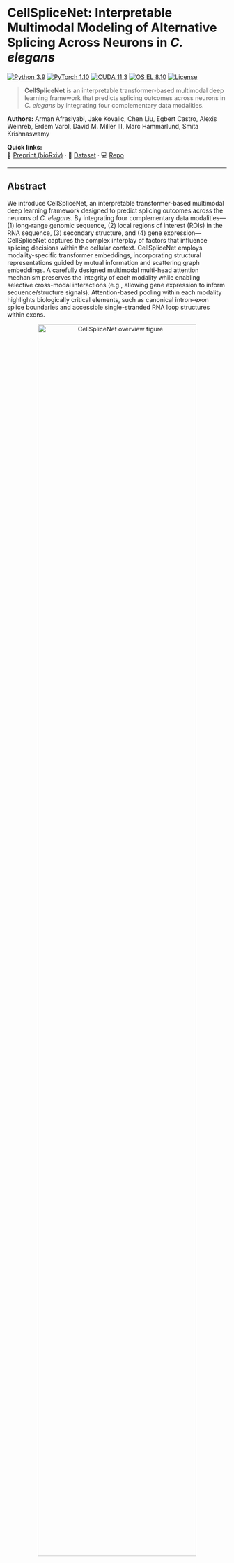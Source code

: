 # CellSpliceNet: Interpretable Multimodal Modeling of Alternative Splicing Across Neurons in *C. elegans*

[![Python 3.9](https://img.shields.io/badge/python-3.9-blue.svg)](https://www.python.org/)
[![PyTorch 1.10](https://img.shields.io/badge/PyTorch-1.10-EE4C2C.svg)](https://pytorch.org/)
[![CUDA 11.3](https://img.shields.io/badge/CUDA-11.3-green.svg)](https://developer.nvidia.com/cuda-toolkit)
[![OS EL 8.10](https://img.shields.io/badge/OS-Enterprise%20Linux%208.10-lightgrey.svg)](#requirements)
[![License](https://img.shields.io/badge/License-see%20LICENSE-informational.svg)](#license)

> **CellSpliceNet** is an interpretable transformer-based multimodal deep learning framework that predicts splicing outcomes across neurons in *C. elegans* by integrating four complementary data modalities.

**Authors:** Arman Afrasiyabi, Jake Kovalic, Chen Liu, Egbert Castro, Alexis Weinreb, Erdem Varol, David M. Miller III, Marc Hammarlund, Smita Krishnaswamy

**Quick links:**  
📄 [Preprint (bioRxiv)](https://www.biorxiv.org/content/10.1101/2025.06.22.660966v1) · 🧪 [Dataset](https://github.com/KrishnaswamyLab/CellSpliceNet-dataset) · 💻 [Repo](https://github.com/KrishnaswamyLab/CellSpliceNet) 

---

## Abstract

We introduce CellSpliceNet, an interpretable transformer-based multimodal deep learning framework designed to predict splicing outcomes across the neurons of *C. elegans*. By integrating four complementary data modalities—(1) long-range genomic sequence, (2) local regions of interest (ROIs) in the RNA sequence, (3) secondary structure, and (4) gene expression—CellSpliceNet captures the complex interplay of factors that influence splicing decisions within the cellular context. CellSpliceNet employs modality-specific transformer embeddings, incorporating structural representations guided by mutual information and scattering graph embeddings. A carefully designed multimodal multi-head attention mechanism preserves the integrity of each modality while enabling selective cross-modal interactions (e.g., allowing gene expression to inform sequence/structure signals). Attention-based pooling within each modality highlights biologically critical elements, such as canonical intron–exon splice boundaries and accessible single-stranded RNA loop structures within exons.

<p align="center">
  <img src="./CellSpliceNet.png" alt="CellSpliceNet overview figure" width="85%">
</p>

---

## Highlights

- **Multimodal fusion:** sequence (global + ROI), secondary structure, and gene expression.  
- **Interpretable attention:** modality-specific pooling surfaces biologically relevant signals (e.g., splice boundaries, loop accessibility).  
- **Selective cross-modal attention:** preserves modality integrity while enabling targeted information flow.   

---

## Table of Contents

- [Repository Structure](#repository-structure)  
- [Requirements](#requirements)  
- [Installation](#installation)  
- [Data: Download & Configure](#data-download--configure)  
- [Quickstart: Train & Validate](#quickstart-train--validate)  
- [Pretrained Weights](#pretrained-weights)  
- [Troubleshooting](#troubleshooting)  
- [Contributing](#contributing)  
- [License](#license)  
- [Citation](#citation)

---

## Repository Structure

```
CellSpliceNet/
  src/
    data/           # datasets + dataloaders
    models/         # model definitions (transformers, heads, etc.)
    nn/             # neural modules and layers
    utils/          # logging, seeding, config helpers, misc
    viz/            # visualization utilities for results/attention maps
    train.py        # train/eval loops
  pp/               # (optional) pre/post-processing assets; preprocessed data provided
  requirements.txt
  LICENSE
  README.md
```

---

## Requirements

- **OS:** Enterprise Linux 8.10 (other modern Linux distros likely fine)  
- **Python:** 3.9.18  
- **CUDA:** 11.3.1 (for GPU training)  
- **PyTorch:** 1.10.2  
- **Dependencies:** see `requirements.txt` *(or `environment.yml` if provided)*

---

## Installation

### 1) Clone
```bash
git clone https://github.com/KrishnaswamyLab/CellSpliceNet
cd CellSpliceNet
```

### 2) Environment (choose one)

**Conda (recommended)**
```bash
# If your HPC requires modules, load them first (otherwise skip):
# module load CUDA/11.3.1 CUDAcore/11.3.1 cuDNN/8.2.1.32-CUDA-11.3.1

# Option A: from environment.yml (if present)
conda env create -f environment.yml -n CellSpliceNet

# Option B: from requirements.txt
conda create -n CellSpliceNet python=3.9
conda activate CellSpliceNet
pip install -r requirements.txt

# Install PyTorch matching your CUDA (example for CUDA 11.3):
# (Adjust to your platform if needed)
pip install torch==1.10.2 torchvision==0.11.3 torchaudio==0.10.2
```

**Virtualenv**
```bash
python3.9 -m venv .venv
source .venv/bin/activate
pip install -r requirements.txt
```

> **Tip:** If you see a CUDA version mismatch at runtime, reinstall PyTorch with the correct CUDA build.

---

## Data: Download & Configure

1. Download the dataset: **[CellSpliceNet-dataset](https://github.com/KrishnaswamyLab/CellSpliceNet-dataset)**  
2. Set the dataset root in `src/args.py`:
   ```python
   dataset_root = "/path/to/your/dataset"
   ```
   *(If the code supports CLI/environment overrides in your fork, you can use those instead; otherwise edit `args.py`.)*

---

## Quickstart: Train & Validate

Run the default training loop (includes validation as configured):
```bash
python src/train.py
```

- Logs, checkpoints, and metrics will be saved as defined in `src/utils` (and/or your config).
- For experiment control (epochs, batch size, etc.), update `src/args.py` (or your config system if present).

---

## Pretrained Weights

A pretrained model is available here: **[CellSpliceNet.pth](https://drive.google.com/drive/folders/1pVfKlGspW1sOB1W-rr9SQD_qas4u8uhy?usp=drive_link)**.  
Download the weights and point your configuration/checkpoint loader to the file path per your setup.

---

## Troubleshooting

- **CUDA mismatch / “CUDA driver version is insufficient”:**  
  Ensure your installed PyTorch build matches your system CUDA (or use the CPU build).
- **Out of GPU memory:**  
  Reduce `batch_size` and/or sequence length; consider gradient accumulation or mixed precision (AMP).
- **Dataset path errors:**  
  Double-check `dataset_root` in `src/args.py` and that the expected subfolders/files exist.
- **Image not rendering in README:**  
  Confirm the filename is exactly `CellSplceNet.png` in the repository root (case-sensitive on Linux).

---

## Other implementation details
All experiments are conducted on a single A100 GPU. Data loading and preprocessing pipelines are implemented with standard libraries. Reproducibility is ensured via fixed random seeds and environment specification. Preprocessing scripts, end-to-end training and inference scripts, and pretrained model checkpoints are available in the public repository. 

We partitioned the data with a row-level IID random split into training (65\%), validation (15\%), and test (20\%) by drawing a uniform random assignment for each observation. To assess robustness, we additionally performed k-fold cross-validation and repeated the entire training/testing procedure ten independent times with different random seeds. All preprocessing and partitioning scripts are available in the repository under the preprocessing (pp/) folder. To prevent leakage, all normalizers/tokenizers were fit on train only; genomic windows/ROIs were generated once and constrained to not cross splits; augmentation was train-only; and early stopping/hyperparameters were selected on validation with the test set revealed once at the end.

---

## Contributing

Contributions are welcome! Please open an issue to discuss major changes. For pull requests:
1. Fork the repo and create a feature branch.  
2. Add or update tests if applicable.  
3. Ensure style/formatting is consistent.  
4. Open a PR with a clear description and motivation.

---

## License

This project is distributed under the terms specified in the **[LICENSE](https://github.com/KrishnaswamyLab/CellSpliceNet/blob/main/LICENSE.md)** file.

---

## Citation

If you use this repository, models, or ideas in your research, please cite:

```bibtex
@article{Afrasiyabi2025CellSpliceNet,
  title   = {CellSpliceNet: Interpretable Multimodal Modeling of Alternative Splicing Across Neurons in C. elegans},
  author  = {Afrasiyabi, Arman and Kovalic, Jake and Liu, Chen and Castro, Egbert and Weinreb, Alexis and Varol, Erdem and Miller, David M., III and Hammarlund, Marc and Krishnaswamy, Smita},
  journal = {bioRxiv},
  year    = {2025},
  doi     = {10.1101/2025.06.22.660966},
  url     = {https://www.biorxiv.org/content/10.1101/2025.06.22.660966v1}
}
```
